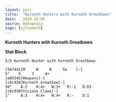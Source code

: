 ```yaml
---
layout: post
title:  "Kurnoth Hunters with Kurnoth Greatbows"
date:   2020-12-05
source: Wahapedia
tags: [sylvaneth]
---
```


**Kurnoth Hunters with Kurnoth Greatbows**

**Stat Block**
```
5/5 Kurnoth Hunter with Kurnoth Greatbows
```

```
[56f442]M     W     B     Sa    [-]
5"    5     7     4+    
[e85545]Weapons[-]
[c6c930]Kurnoth Greatbow[-]
30"    A:2    H:4+   W:3+   R:-1   D:D3  
[c6c930]Vicious Claws[-]
1"     A:3    H:4+   W:4+   R:-    D:1   
```


